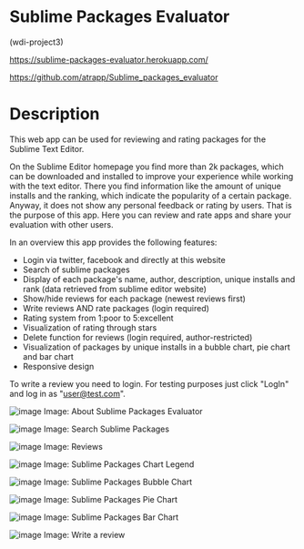 Sublime Packages Evaluator
==========================
(wdi-project3)

https://sublime-packages-evaluator.herokuapp.com/

https://github.com/atrapp/Sublime_packages_evaluator

Description
===========
This web app can be used for reviewing and rating packages for the Sublime Text Editor.

On the Sublime Editor homepage you find more than 2k packages, which can be downloaded and installed to improve your experience while working with the text editor. There you find information like the amount of unique installs and the ranking, which indicate the popularity of a certain package. Anyway, it does not show any personal feedback or rating by users. That is the purpose of this app. Here you can review and rate apps and share your evaluation with other users.

In an overview this app provides the following features:
- Login via twitter, facebook and directly at this website
- Search of sublime packages
- Display of each package's name, author, description, unique installs and rank (data retrieved from sublime editor website)
- Show/hide reviews for each package (newest reviews first)
- Write reviews AND rate packages (login required)
- Rating system from 1:poor to 5:excellent
- Visualization of rating through stars
- Delete function for reviews (login required, author-restricted)
- Visualization of packages by unique installs in a bubble chart, pie chart and bar chart
- Responsive design

To write a review you need to login. For testing purposes just click "LogIn" and log in as "user@test.com".  

![image](https://raw.githubusercontent.com/atrapp/Sublime_packages_evaluator/master/app/assets/images/project3.jpg "About Sublime Packages Evaluator")
Image: About Sublime Packages Evaluator

![image](https://raw.githubusercontent.com/atrapp/Sublime_packages_evaluator/master/app/assets/images/spe2.png "Search Sublime Packages Evaluator")
Image: Search Sublime Packages 

![image](https://raw.githubusercontent.com/atrapp/Sublime_packages_evaluator/master/app/assets/images/spe3.png "Reviews")
Image: Reviews

![image](https://raw.githubusercontent.com/atrapp/Sublime_packages_evaluator/master/app/assets/images/spe4.png "Sublime Packages Chart Legend")
Image: Sublime Packages Chart Legend

![image](https://raw.githubusercontent.com/atrapp/Sublime_packages_evaluator/master/app/assets/images/spe5.png "Sublime Packages Bubble Chart")
Image: Sublime Packages Bubble Chart

![image](https://raw.githubusercontent.com/atrapp/Sublime_packages_evaluator/master/app/assets/images/spe6.png "Sublime Packages Pie Chart")
Image: Sublime Packages Pie Chart

![image](https://raw.githubusercontent.com/atrapp/Sublime_packages_evaluator/master/app/assets/images/spe7.png "Sublime Packages Bar Chart")
Image: Sublime Packages Bar Chart

![image](https://raw.githubusercontent.com/atrapp/Sublime_packages_evaluator/master/app/assets/images/spe8.png "Write a review")
Image: Write a review

